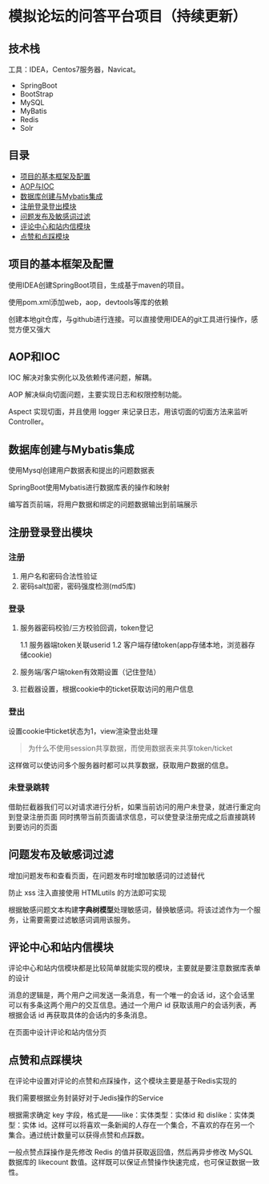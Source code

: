 # 模拟论坛的问答平台项目（持续更新）


## 技术栈
工具：IDEA，Centos7服务器，Navicat。

- SpringBoot
- BootStrap
- MySQL
- MyBatis
- Redis
- Solr

## 目录
- [项目的基本框架及配置](#项目的基本框架及配置)
- [AOP与IOC](#AOP和IOC)
- [数据库创建与Mybatis集成](#数据库创建与Mybatis集成)
- [注册登录登出模块](#注册登录登出模块)
- [问题发布及敏感词过滤](#问题发布及敏感词过滤)
- [评论中心和站内信模块](#评论中心和站内信模块)
- [点赞和点踩模块](#点赞和点踩模块)


## 项目的基本框架及配置
使用IDEA创建SpringBoot项目，生成基于maven的项目。

使用pom.xml添加web，aop，devtools等库的依赖

创建本地git仓库，与github进行连接。可以直接使用IDEA的git工具进行操作，感觉方便又强大

## AOP和IOC

IOC 解决对象实例化以及依赖传递问题，解耦。
    
AOP 解决纵向切面问题，主要实现日志和权限控制功能。
    
Aspect 实现切面，并且使用 logger 来记录日志，用该切面的切面方法来监听 Controller。

## 数据库创建与Mybatis集成

使用Mysql创建用户数据表和提出的问题数据表

SpringBoot使用Mybatis进行数据库表的操作和映射

编写首页前端，将用户数据和绑定的问题数据输出到前端展示

## 注册登录登出模块

### 注册

1. 用户名和密码合法性验证
2. 密码salt加密，密码强度检测(md5库)

### 登录

1. 服务器密码校验/三方校验回调，token登记 

   1.1 服务器端token关联userid 
   1.2 客户端存储token(app存储本地，浏览器存储cookie)

2. 服务端/客户端token有效期设置（记住登陆）

3. 拦截器设置，根据cookie中的ticket获取访问的用户信息

### 登出

设置cookie中ticket状态为1，view渲染登出处理

> 为什么不使用session共享数据，而使用数据表来共享token/ticket

这样做可以使访问多个服务器时都可以共享数据，获取用户数据的信息。

### 未登录跳转

借助拦截器我们可以对请求进行分析，如果当前访问的用户未登录，就进行重定向到登录注册页面
同时携带当前页面请求信息，可以使登录注册完成之后直接跳转到要访问的页面


## 问题发布及敏感词过滤

增加问题发布和查看页面，在问题发布时增加敏感词的过滤替代

防止 xss 注入直接使用 HTMLutils 的方法即可实现

根据敏感问题文本构建**字典树模型**处理敏感词，替换敏感词。将该过滤作为一个服务，让需要需要过滤敏感词调用该服务。

## 评论中心和站内信模块

评论中心和站内信模块都是比较简单就能实现的模块，主要就是要注意数据库表单的设计

消息的逻辑是，两个用户之间发送一条消息，有一个唯一的会话 id，这个会话里可以有多条这两个用户的交互信息。通过一个用户 id 获取该用户的会话列表，再根据会话 id 再获取具体的会话内的多条消息。

在页面中设计评论和站内信分页

## 点赞和点踩模块
在评论中设置对评论的点赞和点踩操作，这个模块主要是基于Redis实现的

我们需要根据业务封装好对于Jedis操作的Service

根据需求确定 key 字段，格式是——like：实体类型：实体id 和 dislike：实体类型：实体 id。这样可以将喜欢一条新闻的人存在一个集合，不喜欢的存在另一个集合。通过统计数量可以获得点赞和点踩数。

一般点赞点踩操作是先修改 Redis 的值并获取返回值，然后再异步修改 MySQL 数据库的 likecount 数值。这样既可以保证点赞操作快速完成，也可保证数据一致性。

